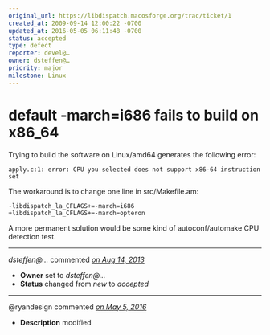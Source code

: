 ```yaml
---
original_url: https://libdispatch.macosforge.org/trac/ticket/1
created_at: 2009-09-14 12:00:22 -0700
updated_at: 2016-05-05 06:11:48 -0700
status: accepted
type: defect
reporter: devel@…
owner: dsteffen@…
priority: major
milestone: Linux
---
```


default -march=i686 fails to build on x86\_64
=============================================


Trying to build the software on Linux/amd64 generates the following error:

    apply.c:1: error: CPU you selected does not support x86-64 instruction set

The workaround is to change one line in src/Makefile.am:

    -libdispatch_la_CFLAGS+=-march=i686
    +libdispatch_la_CFLAGS+=-march=opteron

A more permanent solution would be some kind of autoconf/automake CPU detection test.



---

*dsteffen@…* commented *[on Aug 14, 2013](https://libdispatch.macosforge.org/trac/ticket/1#comment:1 "August 14, 2013 at 5:07 PM PDT")*

-   **Owner** set to *dsteffen@…*
-   **Status** changed from *new* to *accepted*



---

@ryandesign commented *[on May 5, 2016](https://libdispatch.macosforge.org/trac/ticket/1#comment:2 "May 5, 2016 at 6:11 AM PDT")*

-   **Description** modified



